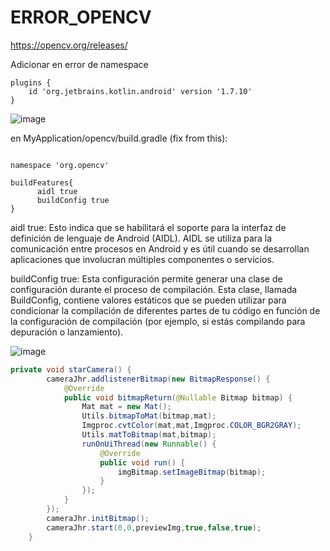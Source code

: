 # ERROR_OPENCV

https://opencv.org/releases/

Adicionar en error de namespace

```
plugins {
    id 'org.jetbrains.kotlin.android' version '1.7.10'
}
```

![image](https://github.com/jose-jhr/ERROR_OPENCV/assets/66834393/5b9483a4-594c-473e-8b15-9d159071f30b)


en MyApplication/opencv/build.gradle (fix from this):
```

namespace 'org.opencv'
    
buildFeatures{
      aidl true
      buildConfig true
}
```

aidl true: Esto indica que se habilitará el soporte para la interfaz de definición de lenguaje de Android (AIDL). AIDL se utiliza para la comunicación entre procesos en Android y es útil cuando se desarrollan aplicaciones que involucran múltiples componentes o servicios.

buildConfig true: Esta configuración permite generar una clase de configuración durante el proceso de compilación. Esta clase, llamada BuildConfig, contiene valores estáticos que se pueden utilizar para condicionar la compilación de diferentes partes de tu código en función de la configuración de compilación (por ejemplo, si estás compilando para depuración o lanzamiento).

![image](https://github.com/jose-jhr/ERROR_OPENCV/assets/66834393/0cc02394-7131-4ecb-9116-fbe632ee83bb)

``` JAVA
private void starCamera() {
        cameraJhr.addlistenerBitmap(new BitmapResponse() {
            @Override
            public void bitmapReturn(@Nullable Bitmap bitmap) {
                Mat mat = new Mat();
                Utils.bitmapToMat(bitmap,mat);
                Imgproc.cvtColor(mat,mat,Imgproc.COLOR_BGR2GRAY);
                Utils.matToBitmap(mat,bitmap);
                runOnUiThread(new Runnable() {
                    @Override
                    public void run() {
                        imgBitmap.setImageBitmap(bitmap);
                    }
                });
            }
        });
        cameraJhr.initBitmap();
        cameraJhr.start(0,0,previewImg,true,false,true);
    }
```
